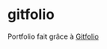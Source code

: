 # gitfolio
Portfolio fait grâce à [Gitfolio]

[Gitfolio]: <https://github.com/imfunniee/gitfolio>

[//]: # (gitfolio ui to update)
